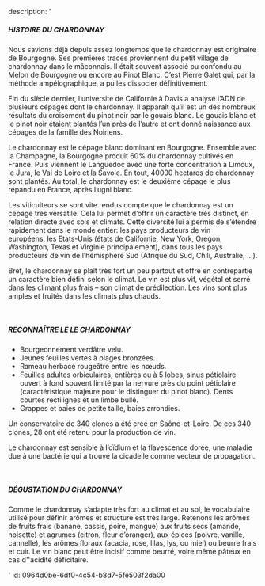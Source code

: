 description: '<h5><strong>HISTOIRE DU CHARDONNAY</strong></h5><p>Nous savions déjà depuis assez longtemps que le chardonnay est originaire de Bourgogne. Ses premières traces proviennent du petit village de chardonnay dans le mâconnais. Il était souvent associé ou confondu au Melon de Bourgogne ou encore au Pinot Blanc. C’est Pierre Galet qui, par la méthode ampélographique, a pu les dissocier définitivement.&nbsp;</p><p>Fin du siècle dernier, l’universite de Californie à Davis a analysé l’ADN de plusieurs cépages dont le chardonnay. Il apparaît qu’il est un des nombreux résultats du croisement du pinot noir par le gouais blanc. Le gouais blanc et le pinot noir étaient plantés l’un près de l’autre et ont donné naissance aux cépages de la famille des Noiriens.</p><p>Le chardonnay est le cépage blanc dominant en Bourgogne. Ensemble avec la Champagne, la Bourgogne produit 60% du chardonnay cultivés en France. Puis viennent le Languedoc avec une forte concentration à Limoux, le Jura, le Val de Loire et la Savoie. En tout, 40000 hectares de chardonnay sont plantés. Au total, le chardonnay est le deuxième cépage le plus répandu en France, après l’ugni blanc.</p><p>Les viticulteurs se sont vite rendus compte que le chardonnay est un cépage très versatile. Cela lui permet d’offrir un caractère très distinct, en relation directe avec sols et climats. Cette diversité lui a permis de s’étendre rapidement dans le monde entier:  les pays producteurs de vin européens,&nbsp;les Etats-Unis (états de Californie, New York, Oregon, Washington, Texas et Virginie principalement), dans tous les pays producteurs de vin de l’hémisphère Sud (Afrique du Sud, Chili, Australie, ...).</p><p>Bref, le chardonnay se plaît très fort un peu partout et offre en contrepartie un caractère bien défini selon le climat. Le vin est plus vif, végétal et serré dans les climant plus frais – son climat de prédilection. Les vins sont plus amples et fruités dans les climats plus chauds.</p><p><br></p><h5>RECONNAÎTRE LE&nbsp;LE CHARDONNAY</h5><ul><li>Bourgeonnement verdâtre velu.</li><li>Jeunes feuilles vertes à plages bronzées.</li><li>Rameau herbacé rougeâtre entre les nœuds.</li><li>Feuilles adultes orbiculaires, entières ou à 5 lobes, sinus pétiolaire ouvert à fond souvent limité par la nervure près du point pétiolaire (caractéristique majeure pour le distinguer du pinot blanc). Dents courtes rectilignes et un limbe bullé.</li><li>Grappes et baies de petite taille, baies arrondies.</li></ul><p>Un conservatoire de 340 clones a été créé en Saône-et-Loire. De ces 340 clones, 28 ont été retenu pour la production de vin.</p><p>Le chardonnay est sensible à l’oïdium et la flavescence dorée, une maladie due à une bactérie qui a trouvé la cicadelle comme vecteur de propagation.</p><p><br></p><h5><b>DÉGUSTATION</b>&nbsp;DU CHARDONNAY</h5><p>Comme le chardonnay s’adapte très fort au climat et au sol, le vocabulaire utilisé pour définir arômes et structure est très large. Retenons les arômes de fruits frais (banane, cassis, poire, mangue) aux fruits secs (amande, noisette) et agrumes (citron, fleur d’oranger), aux épices (poivre, vanille, cannelle), les arômes floraux (acacia, rose, lilas, lys, ou miel) ou beurre frais et cuir. Le vin blanc peut être incisif comme beurré, voire même pâteux en cas d''acidité déficitaire.</p>'
id: 0964d0be-6df0-4c54-b8d7-5fe503f2da00
